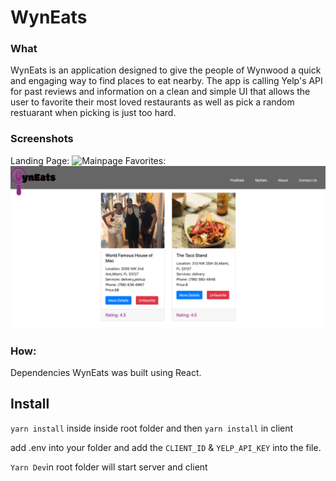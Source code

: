 # WynEats

### What
WynEats is an application designed to give the people of Wynwood a quick and engaging way to find places to eat nearby. The app is calling Yelp's API for past reviews and information on a clean and simple UI that allows the user to favorite their most loved restaurants as well as pick a random restuarant when picking is just too hard.


### Screenshots
Landing Page:
![Mainpage](./client/src/assets/Mainpage.png)
Favorites:
![favorites](./client/src/assets/favorites.png)


### How:
Dependencies
WynEats was built using React.

## Install

`yarn install` inside inside root folder and then `yarn install` in client

add .env into your folder and add the `CLIENT_ID` & `YELP_API_KEY` into the file. 

`Yarn Dev`in root folder will start server and client


